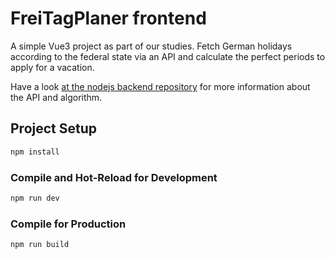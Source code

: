 # FreiTagPlaner frontend

A simple Vue3 project as part of our studies. Fetch German holidays according to the federal state via an API and calculate the perfect periods to apply for a vacation.

Have a look [at the nodejs backend repository](https://github.com/navlisData/freitagplaner_backend) for more information about the API and algorithm.

## Project Setup

```sh
npm install
```

### Compile and Hot-Reload for Development

```sh
npm run dev
```

### Compile for Production

```sh
npm run build
```
